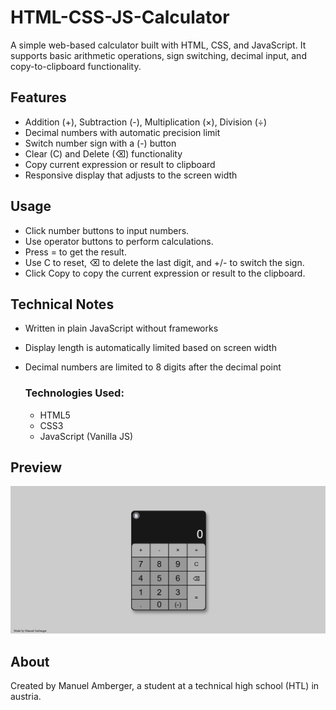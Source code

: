 # HTML-CSS-JS-Calculator
A simple web-based calculator built with HTML, CSS, and JavaScript. It supports basic arithmetic operations, sign switching, decimal input, and copy-to-clipboard functionality.

## Features

- Addition (+), Subtraction (-), Multiplication (×), Division (÷)
- Decimal numbers with automatic precision limit
- Switch number sign with a (-) button
- Clear (C) and Delete (⌫) functionality
- Copy current expression or result to clipboard
- Responsive display that adjusts to the screen width

## Usage

- Click number buttons to input numbers.
- Use operator buttons to perform calculations.
- Press = to get the result.
- Use C to reset, ⌫ to delete the last digit, and +/- to switch the sign.
- Click Copy to copy the current expression or result to the clipboard.

## Technical Notes

- Written in plain JavaScript without frameworks
- Display length is automatically limited based on screen width
- Decimal numbers are limited to 8 digits after the decimal point

  ### Technologies Used:

  - HTML5
  - CSS3
  - JavaScript (Vanilla JS)

## Preview
[![Calculator Screenshot](screenshot.png)](screenshot.png)

## About

Created by Manuel Amberger, a student at a technical high school (HTL) in austria.
